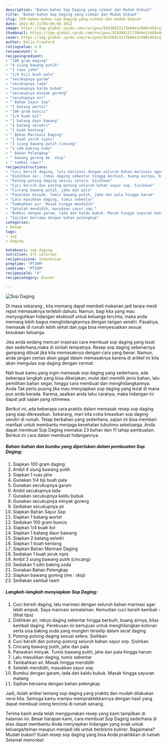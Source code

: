 ```yaml
---
description: "Bahan-bahan Sop Daging yang nikmat dan Mudah Dibuat"
title: "Bahan-bahan Sop Daging yang nikmat dan Mudah Dibuat"
slug: 289-bahan-bahan-sop-daging-yang-nikmat-dan-mudah-dibuat
date: 2021-02-21T05:09:04.381Z
image: https://img-global.cpcdn.com/recipes/9243b813173b66e3/680x482cq70/sop-daging-foto-resep-utama.jpg
thumbnail: https://img-global.cpcdn.com/recipes/9243b813173b66e3/680x482cq70/sop-daging-foto-resep-utama.jpg
cover: https://img-global.cpcdn.com/recipes/9243b813173b66e3/680x482cq70/sop-daging-foto-resep-utama.jpg
author: Delia Crawford
ratingvalue: 4.8
reviewcount: 8
recipeingredient:
- "100 gram daging"
- "4 siung bawang putih"
- "1 ruas jahe"
- "1/4 biji buah pala"
- "secukupnya garam"
- "secukupnya lada"
- "secukupnya kaldu bubuk"
- "secukupnya minyak goreng"
- "secukupnya air"
- " Bahan Sayur Sop"
- "1 batang wortel"
- "100 gram buncis"
- "1/4 buah kol"
- "1 batang daun bawang"
- "2 batang seledri"
- "1 buah kentang"
- " Bahan Marinasi Daging"
- "1 buah jeruk nipis"
- "3 siung bawang putih cincang"
- "1 sdm baking soda"
- " Bahan Pelengkap"
- " bawang goreng me  skip"
- " sambal rawit"
recipeinstructions:
- "Cuci bersih daging, lalu marinasi dengan seluruh bahan marinasi agar lebih empuk. Saya marinasi semalaman. Kemudian cuci bersih kembali           (lihat tips)"
- "Didihkan air, rebus daging sebentar hingga berbuih, buang airnya, bilas kembali daging. Perebusan ini bertujuan untuk menghilangkan kotoran serta sisa baking soda yang mungkin terselip dalam serat daging"
- "Potong-potong daging sesuai selera. Sisihkan"
- "Cuci bersih dan potong-potong seluruh bahan sayur sop. Sisihkan"
- "Cincang bawang putih, jahe dan pala"
- "Panaskan minyak. Tumis bawang putih, jahe dan pala hingga harum"
- "Lalu masukkan daging, tumis sebentar"
- "Tambahkan air. Masak hingga mendidih"
- "Setelah mendidih, masukkan sayur sop."
- "Bumbui dengan garam, lada dan kaldu bubuk. Masak hingga sayuran matang"
- "Sajikan bersama dengan bahan pelengkap"
categories:
- Resep
tags:
- sop
- daging

katakunci: sop daging 
nutrition: 271 calories
recipecuisine: Indonesian
preptime: "PT39M"
cooktime: "PT58M"
recipeyield: "4"
recipecategory: Dinner

---
```



![Sop Daging](https://img-global.cpcdn.com/recipes/9243b813173b66e3/680x482cq70/sop-daging-foto-resep-utama.jpg)

Di masa  sekarang , kita memang dapat membeli makanan jadi tanpa mesti repot memasaknya terlebih dahulu. Namun, bagi kita yang mau menyuguhkan hidangan eksklusif untuk keluarga tercinta, maka anda memang lebih bagus menghidangkannya dengan tangan sendiri. Pasalnya, memasak di rumah lebih sehat dan juga bisa menyesuaikan sesuai kesukaan keluarga.

Jika anda sedang mencari inspirasi cara membuat sop daging yang lezat dan sederhana,maka di sinilah tempatnya. Resep sop daging  sebenarnya gampang dibuat jika kita memasaknya dengan cara yang benar. Namun, anda jangan cemas akan gagal dalam memasaknya 
karena di artikel ini kita akan mengulas sop daging dengan cermat.  



Nah buat kamu yang ingin memasak sop daging yang sederhana, ada beberapa langkah yang bisa dikerjakan, mulai dari memilih jenis bahan, lalu pemilihan bahan segar, hingga cara membuat dan menghidangkannya. Anda Tak perlu pusing jika mau menyiapkan sop daging yang lezat di mana pun anda berada. Karena, asalkan anda  tahu caranya, maka hidangan ini dapat jadi sajian yang istimewa.

Berikut ini, ada beberapa cara praktis  dalam memasak resep sop daging yang siap dikreasikan. Sekarang, mari kita coba kreasikan sop daging sendiri di rumah. Tetap berbahan yang sederhana, sajian ini bisa memberi manfaat untuk membantu menjaga kesehatan tubuhmu sekeluarga. Anda dapat membuat Sop Daging memakai 23 bahan dan 11 tahap pembuatan. Berikut ini cara dalam membuat hidangannya.

<!--inarticleads1-->

##### Bahan-bahan dan bumbu yang diperlukan dalam pembuatan Sop Daging:

1. Siapkan 100 gram daging
1. Ambil 4 siung bawang putih
1. Siapkan 1 ruas jahe
1. Gunakan 1/4 biji buah pala
1. Gunakan secukupnya garam
1. Ambil secukupnya lada
1. Gunakan secukupnya kaldu bubuk
1. Gunakan secukupnya minyak goreng
1. Sediakan secukupnya air
1. Siapkan  Bahan Sayur Sop
1. Siapkan 1 batang wortel
1. Sediakan 100 gram buncis
1. Siapkan 1/4 buah kol
1. Siapkan 1 batang daun bawang
1. Siapkan 2 batang seledri
1. Siapkan 1 buah kentang
1. Siapkan  Bahan Marinasi Daging
1. Sediakan 1 buah jeruk nipis
1. Ambil 3 siung bawang putih (cincang)
1. Sediakan 1 sdm baking soda
1. Gunakan  Bahan Pelengkap
1. Siapkan  bawang goreng (me : skip)
1. Sediakan  sambal rawit




<!--inarticleads2-->

##### Langkah-langkah menyiapkan Sop Daging:

1. Cuci bersih daging, lalu marinasi dengan seluruh bahan marinasi agar lebih empuk. Saya marinasi semalaman. Kemudian cuci bersih kembali -           (lihat tips)
1. Didihkan air, rebus daging sebentar hingga berbuih, buang airnya, bilas kembali daging. Perebusan ini bertujuan untuk menghilangkan kotoran serta sisa baking soda yang mungkin terselip dalam serat daging
1. Potong-potong daging sesuai selera. Sisihkan
1. Cuci bersih dan potong-potong seluruh bahan sayur sop. Sisihkan
1. Cincang bawang putih, jahe dan pala
1. Panaskan minyak. Tumis bawang putih, jahe dan pala hingga harum
1. Lalu masukkan daging, tumis sebentar
1. Tambahkan air. Masak hingga mendidih
1. Setelah mendidih, masukkan sayur sop.
1. Bumbui dengan garam, lada dan kaldu bubuk. Masak hingga sayuran matang
1. Sajikan bersama dengan bahan pelengkap




Jadi, itulah artikel tentang  sop daging  yang praktis dan mudah dilakukan versi kita. Semoga kamu mampu mempraktekkannya dengan hasil yang dapat membuat oreng tercinta di rumah senang. 

Terima kasih anda telah menggunakan resep yang kami tampilkan di halaman ini. Besar harapan kami, cara membuat  Sop Daging sederhana di atas dapat membantu Anda menyiapkan hidangan yang enak untuk keluarga/teman maupun menjadi ide untuk berbisnis kuliner. Bagaimana? Mudah bukan? Itulah resep sop daging yang bisa Anda praktikkan di rumah. Selamat mencoba!

